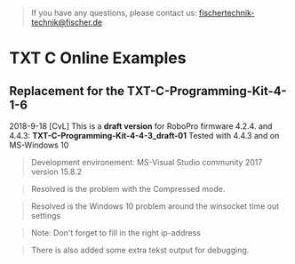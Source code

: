 > If you have any questions, please contact us: fischertechnik-technik@fischer.de

# TXT C Online Examples

## Replacement for the TXT-C-Programming-Kit-4-1-6
2018-9-18 [CvL]
This is a **draft version** for RoboPro firmware 4.2.4. and 4.4.3: 
**TXT-C-Programming-Kit-4-4-3_draft-01**
Tested with 4.4.3 and on MS-Windows 10

> Development environement: MS-Visual Studio community 2017 version 15.8.2

> Resolved is the problem  with the Compressed mode.

> Resolved is the Windows 10 problem around the winsocket time out settings  

> Note: Don't forget to fill in the right ip-address

> There is also added some extra tekst output for debugging.



  
